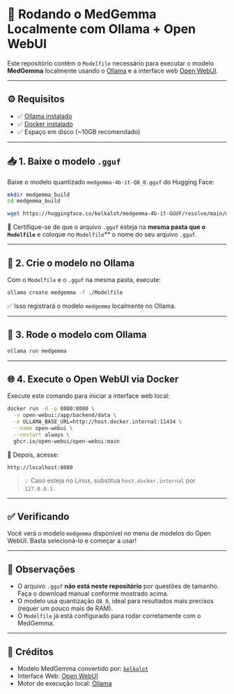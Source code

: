 
# 🧠 Rodando o MedGemma Localmente com Ollama + Open WebUI

Este repositório contém o `Modelfile` necessário para executar o modelo **MedGemma** localmente usando o [Ollama](https://ollama.com/) e a interface web [Open WebUI](https://github.com/open-webui/open-webui).

---

## ⚙️ Requisitos

- ✅ [Ollama instalado](https://ollama.com/download)
- ✅ [Docker instalado](https://docs.docker.com/get-docker/)
- ✅ Espaço em disco (~10GB recomendado)

---

## 📥 1. Baixe o modelo `.gguf`

Baixe o modelo quantizado `medgemma-4b-it-Q8_0.gguf` do Hugging Face:

```bash
mkdir medgemma_build
cd medgemma_build

wget https://huggingface.co/kelkalot/medgemma-4b-it-GGUF/resolve/main/medgemma-4b-it-Q8_0.gguf
```

📁 Certifique-se de que o arquivo `.gguf` esteja na **mesma pasta que o `Modelfile`** e coloque no `Modelfile`** o nome do seu arquivo `.gguf`.

---

## 🧪 2. Crie o modelo no Ollama

Com o `Modelfile` e o `.gguf` na mesma pasta, execute:

```bash
ollama create medgemma -f ./Modelfile
```

✅ Isso registrará o modelo `medgemma` localmente no Ollama.

---

## 🧠 3. Rode o modelo com Ollama

```bash
ollama run medgemma
```

---

## 🌐 4. Execute o Open WebUI via Docker

Execute este comando para iniciar a interface web local:

```bash
docker run -d -p 8080:8080 \
  -v open-webui:/app/backend/data \
  -e OLLAMA_BASE_URL=http://host.docker.internal:11434 \
  --name open-webui \
  --restart always \
  ghcr.io/open-webui/open-webui:main
```

🔗 Depois, acesse:

```
http://localhost:8080
```

> 💡 Caso esteja no Linux, substitua `host.docker.internal` por `127.0.0.1`.

---

## ✅ Verificando

Você verá o modelo `medgemma` disponível no menu de modelos do Open WebUI. Basta selecioná-lo e começar a usar!

---

## 📌 Observações

- O arquivo `.gguf` **não está neste repositório** por questões de tamanho. Faça o download manual conforme mostrado acima.
- O modelo usa quantização `Q8_0`, ideal para resultados mais precisos (requer um pouco mais de RAM).
- O `Modelfile` já está configurado para rodar corretamente com o MedGemma.

---

## 📖 Créditos

- Modelo MedGemma convertido por: [`kelkalot`](https://huggingface.co/kelkalot/medgemma-4b-it-GGUF)
- Interface Web: [Open WebUI](https://github.com/open-webui/open-webui)
- Motor de execução local: [Ollama](https://ollama.com/)

